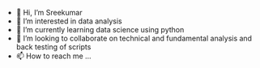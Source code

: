 - 👋 Hi, I’m Sreekumar
- 👀 I’m interested in data analysis
- 🌱 I’m currently learning data science using python
- 💞️ I’m looking to collaborate on technical and fundamental analysis and back testing of scripts
- 📫 How to reach me ...

<!---
nittsreekumar/nittsreekumar is a ✨ special ✨ repository because its `README.md` (this file) appears on your GitHub profile.
You can click the Preview link to take a look at your changes.
--->
